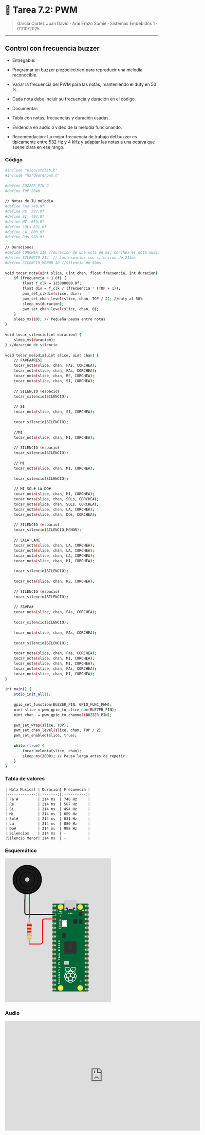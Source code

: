 # 🤖 Tarea 7.2: PWM
> Garcia Cortez Juan David · Arai Erazo Sumie ·  Sistemas Embebidos 1  ·  01/10/2025.

--- 
## Control con frecuencia buzzer
* Entregable:

* Programar un buzzer piezoeléctrico para reproducir una melodía reconocible.

* Variar la frecuencia del PWM para las notas, manteniendo el duty en 50 %.

* Cada nota debe incluir su frecuencia y duración en el código.

* Documentar:
 
* Tabla con notas, frecuencias y duración usadas.

* Evidencia en audio o video de la melodía funcionando.

* Recomendación: La mejor frecuencia de trabajo del buzzer es típicamente entre 532 Hz y 4 kHz y adaptar las notas a una octava que suene clara en ese rango.
### Código
```bash
#include "pico/stdlib.h"
#include "hardware/pwm.h"

#define BUZZER_PIN 2
#define TOP 2048

// Notas de TU melodía
#define FAs 740.0f
#define RE  587.0f  
#define SI  494.0f
#define MI  659.0f
#define SOLs 831.0f
#define LA  880.0f
#define DOs 988.0f

// Duraciones
#define CORCHEA 214 //duración de una nota en ms, corchea es nota musical 
#define SILENCIO 214  // Los espacios son silencios de 214ms
#define SILENCIO_MENOR 50 //Silencio de 50ms

void tocar_nota(uint slice, uint chan, float frecuencia, int duracion) {
    if (frecuencia > 1.0f) {
        float f_clk = 125000000.0f;
        float div = f_clk / (frecuencia * (TOP + 1));
        pwm_set_clkdiv(slice, div);
        pwm_set_chan_level(slice, chan, TOP / 2); //duty al 50%
        sleep_ms(duracion);
        pwm_set_chan_level(slice, chan, 0);
    }
    sleep_ms(10); // Pequeña pausa entre notas
}

void tocar_silencio(int duracion) {
    sleep_ms(duracion);
} //duración de silencio

void tocar_melodia(uint slice, uint chan) {
    // FA#FA#RESI
    tocar_nota(slice, chan, FAs, CORCHEA);
    tocar_nota(slice, chan, FAs, CORCHEA);
    tocar_nota(slice, chan, RE, CORCHEA);
    tocar_nota(slice, chan, SI, CORCHEA);
    
    // SILENCIO (espacio)
    tocar_silencio(SILENCIO);
    
    // SI
    tocar_nota(slice, chan, SI, CORCHEA);

    tocar_silencio(SILENCIO);

    //MI
    tocar_nota(slice, chan, MI, CORCHEA);
    
    // SILENCIO (espacio)
    tocar_silencio(SILENCIO);
    
    // MI 
    tocar_nota(slice, chan, MI, CORCHEA);
    
    tocar_silencio(SILENCIO);
    
    // MI SOL# LA DO#
    tocar_nota(slice, chan, MI, CORCHEA);
    tocar_nota(slice, chan, SOLs, CORCHEA);
    tocar_nota(slice, chan, SOLs, CORCHEA);
    tocar_nota(slice, chan, LA, CORCHEA);
    tocar_nota(slice, chan, DOs, CORCHEA);
    
    // SILENCIO (espacio)
    tocar_silencio(SILENCIO_MENOR);
    
    // LALA LAMI
    tocar_nota(slice, chan, LA, CORCHEA);
    tocar_nota(slice, chan, LA, CORCHEA);
    tocar_nota(slice, chan, LA, CORCHEA);
    tocar_nota(slice, chan, MI, CORCHEA);

    tocar_silencio(SILENCIO);

    tocar_nota(slice, chan, RE, CORCHEA);
    
    // SILENCIO (espacio)
    tocar_silencio(SILENCIO);
    
    // FA#FA#
    tocar_nota(slice, chan, FAs, CORCHEA);
    
    tocar_silencio(SILENCIO);

    tocar_nota(slice, chan, FAs, CORCHEA);

    tocar_silencio(SILENCIO);

    tocar_nota(slice, chan, FAs, CORCHEA);
    tocar_nota(slice, chan, MI, CORCHEA);
    tocar_nota(slice, chan, MI, CORCHEA);
    tocar_nota(slice, chan, FAs, CORCHEA);
    tocar_nota(slice, chan, MI, CORCHEA);
}

int main() {
    stdio_init_all();

    gpio_set_function(BUZZER_PIN, GPIO_FUNC_PWM);
    uint slice = pwm_gpio_to_slice_num(BUZZER_PIN);
    uint chan  = pwm_gpio_to_channel(BUZZER_PIN);

    pwm_set_wrap(slice, TOP);
    pwm_set_chan_level(slice, chan, TOP / 2);
    pwm_set_enabled(slice, true);

    while (true) {
        tocar_melodia(slice, chan);
        sleep_ms(2000); // Pausa larga antes de repetir
    }
}
```
### Tabla de valores

``` codigo
| Nota Musical | Duración| Frecuencia |
|-------------:|:-------:|:----------:|
| Fa #         | 214 ms  | 740 Hz     |
| Re           | 214 ms  | 587 Hz     |
| Si           | 214 ms  | 494 Hz     |
| Mi           | 214 ms  | 659 Hz     |
| Sol#         | 214 ms  | 831 Hz     |
| La           | 214 ms  | 880 Hz     |
| Do#          | 214 ms  | 988 Hz     |
| Silencios    | 214 ms  | -          |
|Silencio Menor| 214 ms  | -          |
```

### Esquemático
![Esquemático](imgs/T72ESQ.png)

### Audio
<iframe src="https://iberopuebla-my.sharepoint.com/personal/199541_iberopuebla_mx/_layouts/15/embed.aspx?UniqueId=d9ae5ea4-5cc6-4103-b593-29bb33753bf7&embed=%7B%22ust%22%3Atrue%2C%22hv%22%3A%22CopyEmbedCode%22%7D&referrer=StreamWebApp&referrerScenario=EmbedDialog.Create" width="640" height="360" frameborder="0" scrolling="no" allowfullscreen title="Take on me.m4a"></iframe>